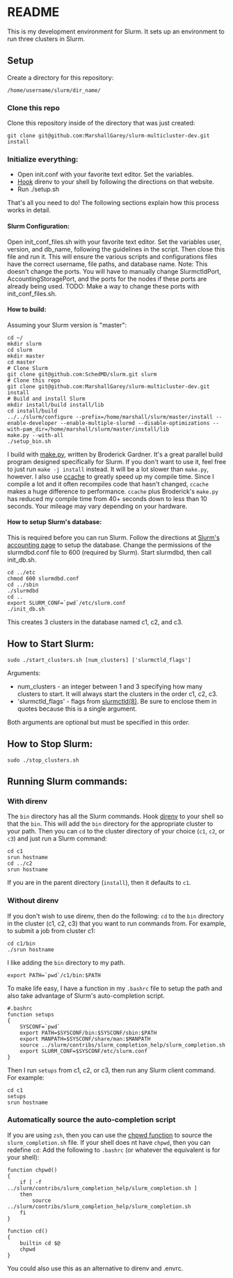 # README
This is my development environment for Slurm. It sets up an environment to run
three clusters in Slurm.

## Setup
Create a directory for this repository:

`/home/username/slurm/dir_name/`

### Clone this repo
Clone this repository inside of the directory that was just created:

    git clone git@github.com:MarshallGarey/slurm-multicluster-dev.git install

### Initialize everything:
  * Open init.conf with your favorite text editor. Set the variables.
  * [Hook](https://direnv.net/docs/hook.html) direnv to your shell by following
    the directions on that website.
  * Run ./setup.sh

That's all you need to do!
The following sections explain how this process works in detail.

#### Slurm Configuration:
Open init\_conf\_files.sh with your favorite text editor. Set the variables
user, version, and db\_name, following the guidelines in the script. Then close
this file and run it. This will ensure the various scripts and configurations
files have the correct username, file paths, and database name.
Note: This doesn't change the ports. You will have to manually change
SlurmctldPort, AccountingStoragePort, and the ports for the nodes if these
ports are already being used. TODO: Make a way to change these ports with
init\_conf\_files.sh.

#### How to build:
Assuming your Slurm version is "master":

    cd ~/
    mkdir slurm
    cd slurm
    mkdir master
    cd master
    # Clone Slurm
    git clone git@github.com:SchedMD/slurm.git slurm
    # Clone this repo
    git clone git@github.com:MarshallGarey/slurm-multicluster-dev.git install
    # Build and install Slurm
    mkdir install/build install/lib
    cd install/build
    ../../slurm/configure --prefix=/home/marshall/slurm/master/install --enable-developer --enable-multiple-slurmd --disable-optimizations --with-pam_dir=/home/marshall/slurm/master/install/lib
    make.py --with-all
    ./setup_bin.sh

I build with [make.py](https://gitlab.com/bsngardner/slurm_devinst_scripts/blob/master/make.py), written by Broderick Gardner. It's a great parallel build program designed specifically for Slurm. If you don't want to use it, feel free to just run `make -j install` instead. It will be a lot slower than `make.py`, however. I also use [ccache]([https://github.com/ccache/ccache](https://github.com/ccache/ccache)) to greatly speed up my compile time. Since I compile a lot and it often recompiles code that hasn't changed, `ccache` makes a huge difference to performance. `ccache` plus Broderick's `make.py` has reduced my compile time from 40+ seconds down to less than 10 seconds. Your mileage may vary depending on your hardware.

#### How to setup Slurm's database:
This is required before you can run Slurm.
Follow the directions at [Slurm's accounting page](https://slurm.schedmd.com/accounting.html) to setup the database.
Change the permissions of the slurmdbd.conf file to 600 (required by Slurm).
Start slurmdbd, then call init\_db.sh.

    cd ../etc
    chmod 600 slurmdbd.conf
    cd ../sbin
    ./slurmdbd
    cd ..
    export SLURM_CONF=`pwd`/etc/slurm.conf
    ./init_db.sh

This creates 3 clusters in the database named c1, c2, and c3.

## How to Start Slurm:

    sudo ./start_clusters.sh [num_clusters] ['slurmctld_flags']

Arguments:
* num\_clusters - an integer between 1 and 3 specifying how many clusters to
		start. It will always start the clusters in the order c1, c2,
		c3.
* 'slurmctld\_flags' - flags from
		     [slurmctld(8)](https://slurm.schedmd.com/slurmctld.html).
		     Be sure to enclose them in quotes because this is a single
		     argument.

Both arguments are optional but must be specified in this order.

## How to Stop Slurm:

    sudo ./stop_clusters.sh

## Running Slurm commands:

### With direnv
The `bin` directory has all the Slurm commands.
Hook [direnv](https://direnv.net/) to your shell so that the `bin`. This will
add the `bin` directory for the appropriate cluster to your path. Then you can
`cd` to the cluster directory of your choice (`c1`, `c2`, or `c3`) and just run
a Slurm command:

    cd c1
    srun hostname
    cd ../c2
    srun hostname

If you are in the parent directory (`install`), then it defaults to `c1`.

### Without direnv
If you don't wish to use direnv, then do the following:
`cd` to the `bin` directory in the cluster (c1, c2, c3) that you want to run
commands from. For example, to submit a job from cluster c1:

    cd c1/bin
    ./srun hostname

I like adding the `bin` directory to my path.

    export PATH=`pwd`/c1/bin:$PATH

To make life easy, I have a function in my `.bashrc` file to setup the path and
also take advantage of Slurm's auto-completion script.

    #.bashrc
    function setups
    {
    	SYSCONF=`pwd`
    	export PATH=$SYSCONF/bin:$SYSCONF/sbin:$PATH
    	export MANPATH=$SYSCONF/share/man:$MANPATH
    	source ../slurm/contribs/slurm_completion_help/slurm_completion.sh
    	export SLURM_CONF=$SYSCONF/etc/slurm.conf
    }

Then I run `setups` from c1, c2, or c3, then run any Slurm client command.
For example:

    cd c1
    setups
    srun hostname

### Automatically source the auto-completion script
If you are using `zsh`, then you can use the
[chpwd function](https://unix.stackexchange.com/a/683600/244332) to source
the `slurm_completion.sh` file.
If your shell does nt have `chpwd`, then you can redefine `cd`:
Add the following to `.bashrc` (or whatever the equivalent is for your shell):

    function chpwd()
    {
        if [ -f ../slurm/contribs/slurm_completion_help/slurm_completion.sh ]
        then
            source ../slurm/contribs/slurm_completion_help/slurm_completion.sh
        fi
    }

    function cd()
    {
        builtin cd $@
        chpwd
    }

You could also use this as an alternative to direnv and .envrc.
